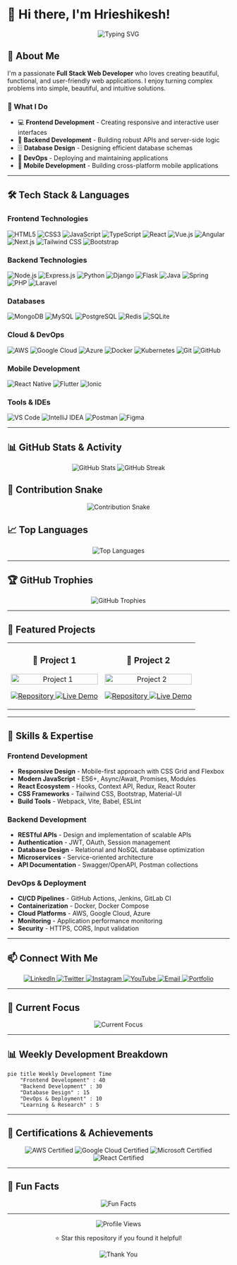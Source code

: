 # 👋 Hi there, I'm Hrieshikesh!

<div align="center">
  <img src="https://readme-typing-svg.herokuapp.com?font=Fira+Code&weight=500&size=28&pause=2000&color=00D4FF&center=true&vCenter=true&width=440&lines=Full+Stack+Web+Developer;Passionate+About+Technology;Always+Learning+New+Things;Amazing+Web+Applications" alt="Typing SVG" />
</div>

## 🚀 About Me

I'm a passionate **Full Stack Web Developer** who loves creating beautiful, functional, and user-friendly web applications. I enjoy turning complex problems into simple, beautiful, and intuitive solutions.

### 🎯 What I Do
- 💻 **Frontend Development** - Creating responsive and interactive user interfaces
- 🔧 **Backend Development** - Building robust APIs and server-side logic
- 🗄️ **Database Design** - Designing efficient database schemas
- 🚀 **DevOps** - Deploying and maintaining applications
- 📱 **Mobile Development** - Building cross-platform mobile applications

---

## 🛠️ Tech Stack & Languages

### Frontend Technologies
![HTML5](https://img.shields.io/badge/HTML5-E34F26?style=for-the-badge&logo=html5&logoColor=white)
![CSS3](https://img.shields.io/badge/CSS3-1572B6?style=for-the-badge&logo=css3&logoColor=white)
![JavaScript](https://img.shields.io/badge/JavaScript-F7DF1E?style=for-the-badge&logo=javascript&logoColor=black)
![TypeScript](https://img.shields.io/badge/TypeScript-007ACC?style=for-the-badge&logo=typescript&logoColor=white)
![React](https://img.shields.io/badge/React-20232A?style=for-the-badge&logo=react&logoColor=61DAFB)
![Vue.js](https://img.shields.io/badge/Vue.js-35495E?style=for-the-badge&logo=vue.js&logoColor=4FC08D)
![Angular](https://img.shields.io/badge/Angular-DD0031?style=for-the-badge&logo=angular&logoColor=white)
![Next.js](https://img.shields.io/badge/Next.js-000000?style=for-the-badge&logo=next.js&logoColor=white)
![Tailwind CSS](https://img.shields.io/badge/Tailwind_CSS-38B2AC?style=for-the-badge&logo=tailwind-css&logoColor=white)
![Bootstrap](https://img.shields.io/badge/Bootstrap-563D7C?style=for-the-badge&logo=bootstrap&logoColor=white)

### Backend Technologies
![Node.js](https://img.shields.io/badge/Node.js-43853D?style=for-the-badge&logo=node.js&logoColor=white)
![Express.js](https://img.shields.io/badge/Express.js-404D59?style=for-the-badge&logo=express&logoColor=white)
![Python](https://img.shields.io/badge/Python-3776AB?style=for-the-badge&logo=python&logoColor=white)
![Django](https://img.shields.io/badge/Django-092E20?style=for-the-badge&logo=django&logoColor=white)
![Flask](https://img.shields.io/badge/Flask-000000?style=for-the-badge&logo=flask&logoColor=white)
![Java](https://img.shields.io/badge/Java-ED8B00?style=for-the-badge&logo=java&logoColor=white)
![Spring](https://img.shields.io/badge/Spring-6DB33F?style=for-the-badge&logo=spring&logoColor=white)
![PHP](https://img.shields.io/badge/PHP-777BB4?style=for-the-badge&logo=php&logoColor=white)
![Laravel](https://img.shields.io/badge/Laravel-FF2D20?style=for-the-badge&logo=laravel&logoColor=white)

### Databases
![MongoDB](https://img.shields.io/badge/MongoDB-4EA94B?style=for-the-badge&logo=mongodb&logoColor=white)
![MySQL](https://img.shields.io/badge/MySQL-4479A1?style=for-the-badge&logo=mysql&logoColor=white)
![PostgreSQL](https://img.shields.io/badge/PostgreSQL-316192?style=for-the-badge&logo=postgresql&logoColor=white)
![Redis](https://img.shields.io/badge/Redis-DC382D?style=for-the-badge&logo=redis&logoColor=white)
![SQLite](https://img.shields.io/badge/SQLite-07405E?style=for-the-badge&logo=sqlite&logoColor=white)

### Cloud & DevOps
![AWS](https://img.shields.io/badge/AWS-232F3E?style=for-the-badge&logo=amazon-aws&logoColor=white)
![Google Cloud](https://img.shields.io/badge/Google_Cloud-4285F4?style=for-the-badge&logo=google-cloud&logoColor=white)
![Azure](https://img.shields.io/badge/Azure-0089D6?style=for-the-badge&logo=azure&logoColor=white)
![Docker](https://img.shields.io/badge/Docker-2496ED?style=for-the-badge&logo=docker&logoColor=white)
![Kubernetes](https://img.shields.io/badge/Kubernetes-326CE5?style=for-the-badge&logo=kubernetes&logoColor=white)
![Git](https://img.shields.io/badge/Git-F05032?style=for-the-badge&logo=git&logoColor=white)
![GitHub](https://img.shields.io/badge/GitHub-100000?style=for-the-badge&logo=github&logoColor=white)

### Mobile Development
![React Native](https://img.shields.io/badge/React_Native-20232A?style=for-the-badge&logo=react&logoColor=61DAFB)
![Flutter](https://img.shields.io/badge/Flutter-02569B?style=for-the-badge&logo=flutter&logoColor=white)
![Ionic](https://img.shields.io/badge/Ionic-3880FF?style=for-the-badge&logo=ionic&logoColor=white)

### Tools & IDEs
![VS Code](https://img.shields.io/badge/VS_Code-007ACC?style=for-the-badge&logo=visual-studio-code&logoColor=white)
![IntelliJ IDEA](https://img.shields.io/badge/IntelliJ_IDEA-000000?style=for-the-badge&logo=intellij-idea&logoColor=white)
![Postman](https://img.shields.io/badge/Postman-FF6C37?style=for-the-badge&logo=postman&logoColor=white)
![Figma](https://img.shields.io/badge/Figma-F24E1E?style=for-the-badge&logo=figma&logoColor=white)

---

## 📊 GitHub Stats & Activity

<div align="center">
  <img src="https://github-readme-stats.vercel.app/api?username=ellurusaihrieshikesh&show_icons=true&theme=radical&hide_border=true&bg_color=0D1117&title_color=00D4FF&text_color=FFFFFF&icon_color=00D4FF" alt="GitHub Stats" />
  
  <img src="https://github-readme-streak-stats.herokuapp.com/?user=ellurusaihrieshikesh&theme=radical&hide_border=true&background=0D1117&stroke=00D4FF&ring=00D4FF&fire=00D4FF&currStreakNum=FFFFFF&currStreakLabel=00D4FF&sideNums=FFFFFF&sideLabels=FFFFFF&dates=FFFFFF" alt="GitHub Streak" />
</div>

## 🐍 Contribution Snake

<div align="center">
  <img src="https://github.com/ellurusaihrieshikesh/ellurusaihrieshikesh/blob/output/github-contribution-grid-snake-dark.svg" alt="Contribution Snake" />
</div>

## 📈 Top Languages

<div align="center">
  <img src="https://github-readme-stats.vercel.app/api/top-langs/?username=ellurusaihrieshikesh&layout=compact&theme=radical&hide_border=true&bg_color=0D1117&title_color=00D4FF&text_color=FFFFFF" alt="Top Languages" />
</div>

---

## 🏆 GitHub Trophies

<div align="center">
  <img src="https://github-profile-trophy.vercel.app/?username=ellurusaihrieshikesh&theme=radical&no-frame=true&no-bg=false&margin-w=4&row=1&column=7" alt="GitHub Trophies" />
</div>

---

## 🚀 Featured Projects

<div align="center">
  <table>
    <tr>
      <td width="50%">
        <h3 align="center">🎯 Project 1</h3>
        <div align="center">
          <a href="https://github.com/ellurusaihrieshikesh/project1" target="_blank">
            <img src="https://github-readme-stats.vercel.app/api/pin/?username=ellurusaihrieshikesh&repo=project1&theme=radical&hide_border=true&bg_color=0D1117&title_color=00D4FF&text_color=FFFFFF" width="100%" alt="Project 1"/>
          </a>
        </div>
        <p align="center">
          <a href="https://github.com/ellurusaihrieshikesh/project1" target="_blank">
            <img src="https://img.shields.io/badge/Repo-000000?style=for-the-badge&logo=github&logoColor=white" alt="Repository"/>
          </a>
          <a href="https://project1-demo.com" target="_blank">
            <img src="https://img.shields.io/badge/Live_Demo-00D4FF?style=for-the-badge&logo=vercel&logoColor=white" alt="Live Demo"/>
          </a>
        </p>
      </td>
      <td width="50%">
        <h3 align="center">🚀 Project 2</h3>
        <div align="center">
          <a href="https://github.com/ellurusaihrieshikesh/project2" target="_blank">
            <img src="https://github-readme-stats.vercel.app/api/pin/?username=ellurusaihrieshikesh&repo=project2&theme=radical&hide_border=true&bg_color=0D1117&title_color=00D4FF&text_color=FFFFFF" width="100%" alt="Project 2"/>
          </a>
        </div>
        <p align="center">
          <a href="https://github.com/ellurusaihrieshikesh/project2" target="_blank">
            <img src="https://img.shields.io/badge/Repo-000000?style=for-the-badge&logo=github&logoColor=white" alt="Repository"/>
          </a>
          <a href="https://project2-demo.com" target="_blank">
            <img src="https://img.shields.io/badge/Live_Demo-00D4FF?style=for-the-badge&logo=vercel&logoColor=white" alt="Live Demo"/>
          </a>
        </p>
      </td>
    </tr>
  </table>
</div>

---

## 🌟 Skills & Expertise

### Frontend Development
- **Responsive Design** - Mobile-first approach with CSS Grid and Flexbox
- **Modern JavaScript** - ES6+, Async/Await, Promises, Modules
- **React Ecosystem** - Hooks, Context API, Redux, React Router
- **CSS Frameworks** - Tailwind CSS, Bootstrap, Material-UI
- **Build Tools** - Webpack, Vite, Babel, ESLint

### Backend Development
- **RESTful APIs** - Design and implementation of scalable APIs
- **Authentication** - JWT, OAuth, Session management
- **Database Design** - Relational and NoSQL database optimization
- **Microservices** - Service-oriented architecture
- **API Documentation** - Swagger/OpenAPI, Postman collections

### DevOps & Deployment
- **CI/CD Pipelines** - GitHub Actions, Jenkins, GitLab CI
- **Containerization** - Docker, Docker Compose
- **Cloud Platforms** - AWS, Google Cloud, Azure
- **Monitoring** - Application performance monitoring
- **Security** - HTTPS, CORS, Input validation

---

## 📫 Connect With Me

<div align="center">
  <a href="https://linkedin.com/in/ellurusaihrieshikesh" target="_blank">
    <img src="https://img.shields.io/badge/LinkedIn-0077B5?style=for-the-badge&logo=linkedin&logoColor=white" alt="LinkedIn"/>
  </a>
  <a href="https://twitter.com/ellurusaihrieshikesh" target="_blank">
    <img src="https://img.shields.io/badge/Twitter-1DA1F2?style=for-the-badge&logo=twitter&logoColor=white" alt="Twitter"/>
  </a>
  <a href="https://instagram.com/ellurusaihrieshikesh" target="_blank">
    <img src="https://img.shields.io/badge/Instagram-E4405F?style=for-the-badge&logo=instagram&logoColor=white" alt="Instagram"/>
  </a>
  <a href="https://youtube.com/@ellurusaihrieshikesh" target="_blank">
    <img src="https://img.shields.io/badge/YouTube-FF0000?style=for-the-badge&logo=youtube&logoColor=white" alt="YouTube"/>
  </a>
  <a href="mailto:hrieshikesh@example.com" target="_blank">
    <img src="https://img.shields.io/badge/Email-D14836?style=for-the-badge&logo=gmail&logoColor=white" alt="Email"/>
  </a>
  <a href="https://ellurusaihrieshikesh.github.io" target="_blank">
    <img src="https://img.shields.io/badge/Portfolio-00D4FF?style=for-the-badge&logo=vercel&logoColor=white" alt="Portfolio"/>
  </a>
</div>

---

## 🎯 Current Focus

<div align="center">
  <img src="https://readme-typing-svg.herokuapp.com?font=Fira+Code&weight=500&size=20&pause=1000&color=00D4FF&center=true&vCenter=true&width=435&lines=Currently+Learning%3A+AI%2FML+Integration;Next+Goal%3A+Blockchain+Development;Always+Open+to+New+Opportunities" alt="Current Focus" />
</div>

---

## 📊 Weekly Development Breakdown

```mermaid
pie title Weekly Development Time
    "Frontend Development" : 40
    "Backend Development" : 30
    "Database Design" : 15
    "DevOps & Deployment" : 10
    "Learning & Research" : 5
```

---

## 🏅 Certifications & Achievements

<div align="center">
  <img src="https://img.shields.io/badge/AWS_Certified-232F3E?style=for-the-badge&logo=amazon-aws&logoColor=white" alt="AWS Certified"/>
  <img src="https://img.shields.io/badge/Google_Cloud_Certified-4285F4?style=for-the-badge&logo=google-cloud&logoColor=white" alt="Google Cloud Certified"/>
  <img src="https://img.shields.io/badge/Microsoft_Certified-00A4EF?style=for-the-badge&logo=microsoft&logoColor=white" alt="Microsoft Certified"/>
  <img src="https://img.shields.io/badge/React_Certified-61DAFB?style=for-the-badge&logo=react&logoColor=black" alt="React Certified"/>
</div>

---

## 🎉 Fun Facts

<div align="center">
  <img src="https://readme-typing-svg.herokuapp.com?font=Fira+Code&weight=500&size=16&pause=2000&color=00D4FF&center=true&vCenter=true&width=435&lines=Fun+Fact+1%3A+I+started+coding+at+age+12;Fun+Fact+2%3A+I+love+contributing+to+open+source;Fun+Fact+3%3A+I+enjoy+teaching+others+to+code;Fun+Fact+4%3A+I+believe+in+writing+clean%2C+maintainable+code" alt="Fun Facts" />
</div>

---

<div align="center">
  <img src="https://komarev.com/ghpvc/?username=ellurusaihrieshikesh&style=flat-square&color=00D4FF" alt="Profile Views" />
  
  <p>⭐ Star this repository if you found it helpful!</p>
  
  <img src="https://readme-typing-svg.herokuapp.com?font=Fira+Code&weight=500&size=18&pause=1000&color=00D4FF&center=true&vCenter=true&width=435&lines=Thanks+for+visiting+my+profile!+%F0%9F%9A%80;Let%27s+connect+and+build+something+amazing+together!+%F0%9F%8E%89" alt="Thank You" />
</div> 
